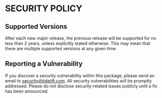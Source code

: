 # SECURITY POLICY

## Supported Versions

After each new major release, the previous release will be supported for no
less than 2 years, unless explicitly stated otherwise. This may mean that there
are multiple supported versions at any given time.

## Reporting a Vulnerability

If you discover a security vulnerability within this package, please send an
email to security@tidelift.com. All security vulnerabilities will be promptly
addressed. Please do not disclose security-related issues publicly until a fix
has been announced.
